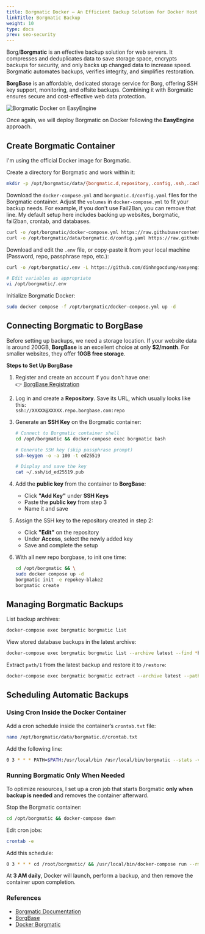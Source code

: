 ```yaml
---
title: Borgmatic Docker – An Efficient Backup Solution for Docker Host
linkTitle: Borgmatic Backup
weight: 10
type: docs
prev: seo-security
---
```


Borg/**Borgmatic** is an effective backup solution for web servers. It compresses and deduplicates data to save storage space, encrypts backups for security, and only backs up changed data to increase speed. Borgmatic automates backups, verifies integrity, and simplifies restoration.  

**BorgBase** is an affordable, dedicated storage service for Borg, offering SSH key support, monitoring, and offsite backups. Combining it with Borgmatic ensures secure and cost-effective web data protection.  

![Borgmatic Docker on EasyEngine](/images/borgmatic-docker-easyengine.svg)

Once again, we will deploy Borgmatic on Docker following the **EasyEngine** approach.  

## Create Borgmatic Container

I'm using the official Docker image for Borgmatic.

Create a directory for Borgmatic and work within it:

```bash
mkdir -p /opt/borgmatic/data/{borgmatic.d,repository,.config,.ssh,.cache}
```

Download the `docker-compose.yml` and `borgmatic.d/config.yaml` files for the Borgmatic container. Adjust the `volumes` in `docker-compose.yml` to fit your backup needs. For example, if you don't use Fail2Ban, you can remove that line. My default setup here includes backing up websites, borgmatic, fail2ban, crontab, and databases.

```bash
curl -o /opt/borgmatic/docker-compose.yml https://raw.githubusercontent.com/dinhngocdung/easyengine-stack/refs/heads/main/borgmatic/docker-compose.yml
curl -o /opt/borgmatic/data/borgmatic.d/config.yaml https://raw.githubusercontent.com/dinhngocdung/easyengine-docker-stack/refs/heads/main/borgmatic/data/borgmatic.d/config.yaml
```

Download and edit the `.env` file, or copy-paste it from your local machine (Password, repo, passphrase repo, etc.):

```bash
curl -o /opt/borgmatic/.env -L https://github.com/dinhngocdung/easyengine-dock-stack/raw/refs/heads/main/borgmatic/.env

# Edit variables as appropriate
vi /opt/borgmatic/.env
```

Initialize Borgmatic Docker:

```bash
sudo docker compose -f /opt/borgmatic/docker-compose.yml up -d
```


## Connecting Borgmatic to BorgBase  

Before setting up backups, we need a storage location. If your website data is around 200GB, **BorgBase** is an excellent choice at only **$2/month**. For smaller websites, they offer **10GB free storage**.  

**Steps to Set Up BorgBase**

1. Register and create an account if you don’t have one:  
   👉 [BorgBase Registration](https://www.borgbase.com/register)  
2. Log in and create a **Repository**. Save its URL, which usually looks like this:  
   `ssh://XXXXX@XXXXX.repo.borgbase.com:repo`  
3. Generate an **SSH Key** on the Borgmatic container:  

   ```bash
   # Connect to Borgmatic container shell
   cd /opt/borgmatic && docker-compose exec borgmatic bash

   # Generate SSH key (skip passphrase prompt)
   ssh-keygen -o -a 100 -t ed25519

   # Display and save the key
   cat ~/.ssh/id_ed25519.pub
   ```

4. Add the **public key** from the container to **BorgBase**:  
   - Click **"Add Key"** under **SSH Keys**  
   - Paste the **public key** from step 3  
   - Name it and save  

5. Assign the SSH key to the repository created in step 2:  
   - Click **"Edit"** on the repository  
   - Under **Access**, select the newly added key  
   - Save and complete the setup  
6. With all new repo borgbase, to init one time:
    ```bash
    cd /opt/borgmatic && \
    sudo docker compose up -d
    borgmatic init -e repokey-blake2
    borgmatic create
    ```


## Managing Borgmatic Backups  

List backup archives:  

```bash
docker-compose exec borgmatic borgmatic list
```

View stored database backups in the latest archive:  

```bash
docker-compose exec borgmatic borgmatic list --archive latest --find *borgmatic/*_databases
```

Extract `path/1` from the latest backup and restore it to `/restore`:  

```bash
docker-compose exec borgmatic borgmatic extract --archive latest --path path/1 --destination /restore
```

## Scheduling Automatic Backups  

### Using Cron Inside the Docker Container  

Add a cron schedule inside the container’s `crontab.txt` file:  

```bash
nano /opt/borgmatic/data/borgmatic.d/crontab.txt
```

Add the following line:  

```bash
0 3 * * * PATH=$PATH:/usr/local/bin /usr/local/bin/borgmatic --stats -v 0 2>&1
```

### Running Borgmatic Only When Needed  

To optimize resources, I set up a cron job that starts Borgmatic **only when backup is needed** and removes the container afterward.  

Stop the Borgmatic container:  

```bash
cd /opt/borgmatic && docker-compose down
```

Edit cron jobs:  

```bash
crontab -e
```

Add this schedule:  

```bash
0 3 * * * cd /root/borgmatic/ && /usr/local/bin/docker-compose run --rm borgmatic borgmatic >> /root/borgmatic/cron.log 2>&1
```

At **3 AM daily**, Docker will launch, perform a backup, and then remove the container upon completion.  

### References  

- [Borgmatic Documentation](https://torsion.org/borgmatic/)  
- [BorgBase](https://www.borgbase.com/)  
- [Docker Borgmatic](https://github.com/borgmatic-collective/docker-borgmatic)  

